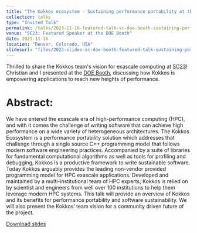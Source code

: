 ```yaml
---
title: "The Kokkos ecosystem - Sustaining performance portability at the exascale era"
collection: talks
type: "Invited Talk"
permalink: /talks/2023-11-16-featured-talk-sc-doe-booth-sustaining-performance-portability-at-the-exascale-era
venue: "SC23: Featured Speaker at the DOE Booth"
date: 2023-11-16
location: "Denver, Colorado, USA"
slidesurl: "files/2023-slides-sc-doe-booth-featured-talk-sustaining-performance-portability-at-the-exascale-era.pdf"
---
```


Thrilled to share the Kokkos team's vision for exascale computing at
[SC23](https://sc23.supercomputing.org)!
Christian and I presented at the [DOE
Booth](https://scdoe.info/featured-talks/), discussing how Kokkos is empowering
applications to reach new heights of performance.


# Abstract:
We have entered the exascale era of high-performance computing (HPC), and with
it comes the challenge of writing software that can achieve high performance on
a wide variety of heterogeneous architectures. The Kokkos Ecosystem is a
performance portability solution which addresses that challenge through a
single source C++ programming model that follows modern software engineering
practices. Accompanied by a suite of libraries for fundamental computational
algorithms as well as tools for profiling and debugging, Kokkos is a productive
framework to write sustainable software. Today Kokkos arguably provides the
leading non-vendor provided programming model for HPC exascale applications.
Developed and maintained by a multi-institutional team of HPC experts, Kokkos
is relied on by scientist and engineers from well over 100 institutions to help
them leverage modern HPC systems. This talk will provide an overview of Kokkos
and its benefits for performance portability and software sustainability. We
will also present the Kokkos’ team vision for a community driven future of the
project.

[Download slides](https://dalg24.github.io/files/2023-slides-sc-doe-booth-featured-talk-sustaining-performance-portability-at-the-exascale-era.pdf)
